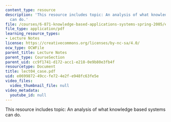 ```yaml
---
content_type: resource
description: 'This resource includes topic: An analysis of what knowledge based systems
  can do.'
file: /courses/6-871-knowledge-based-applications-systems-spring-2005/e069987249ccfe724e2fe948fc63fe5e_lect04_case.pdf
file_type: application/pdf
learning_resource_types:
- Lecture Notes
license: https://creativecommons.org/licenses/by-nc-sa/4.0/
ocw_type: OCWFile
parent_title: Lecture Notes
parent_type: CourseSection
parent_uid: cc9f1741-d172-acc1-e218-0e9b80e3fb4f
resourcetype: Document
title: lect04_case.pdf
uid: e0699872-49cc-fe72-4e2f-e948fc63fe5e
video_files:
  video_thumbnail_file: null
video_metadata:
  youtube_id: null
---
```

This resource includes topic: An analysis of what knowledge based systems can do.